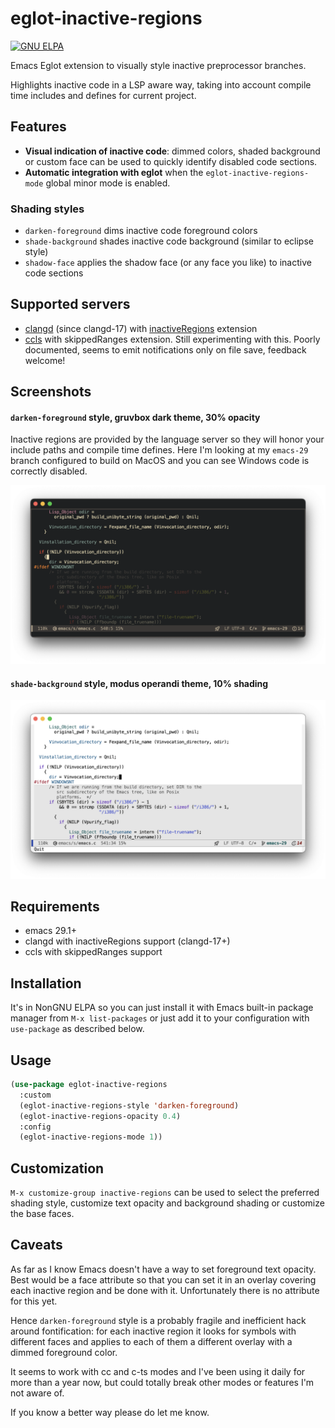 # eglot-inactive-regions

<a href="https://elpa.nongnu.org/nongnu/eglot-inactive-regions.html"><img alt="GNU ELPA" src="https://elpa.nongnu.org/nongnu/eglot-inactive-regions.svg"/></a>

Emacs Eglot extension to visually style inactive preprocessor
branches.

Highlights inactive code in a LSP aware way, taking into account
compile time includes and defines for current project.

## Features

- **Visual indication of inactive code**: dimmed colors, shaded background or custom face can be used to quickly identify disabled code sections.
- **Automatic integration with eglot** when the `eglot-inactive-regions-mode` global minor mode is enabled.

### Shading styles
* `darken-foreground` dims inactive code foreground colors
* `shade-background` shades inactive code background (similar to eclipse style) 
* `shadow-face` applies the shadow face (or any face you like) to inactive code sections 

## Supported servers

- [clangd](https://clangd.llvm.org/) (since clangd-17) with [inactiveRegions](https://github.com/clangd/clangd/issues/132) extension
- [ccls](https://github.com/MaskRay/ccls) with skippedRanges extension. Still experimenting with this. Poorly documented, seems to emit notifications only on file save, feedback welcome!

## Screenshots

#### `darken-foreground` style, gruvbox dark theme, 30% opacity

Inactive regions are provided by the language server so they will
honor your include paths and compile time defines. Here I'm looking at
my `emacs-29` branch configured to build on MacOS and you can see
Windows code is correctly disabled.

![darken-foreground](./screenshots/darken-foreground-gruvbox-dark.png)

#### `shade-background` style, modus operandi theme, 10% shading

![shade-background](./screenshots/shade-background-modus-operandi.png)

## Requirements

- emacs 29.1+
- clangd with inactiveRegions support (clangd-17+)
- ccls with skippedRanges support

## Installation

It's in NonGNU ELPA so you can just install it with Emacs built-in
package manager from `M-x list-packages` or just add it to your
configuration with `use-package` as described below.

## Usage

```lisp
(use-package eglot-inactive-regions
  :custom
  (eglot-inactive-regions-style 'darken-foreground)
  (eglot-inactive-regions-opacity 0.4)
  :config
  (eglot-inactive-regions-mode 1))
```

## Customization

`M-x customize-group inactive-regions` can be used to select the
preferred shading style, customize text opacity and background shading
or customize the base faces.

## Caveats

As far as I know Emacs doesn't have a way to set foreground text
opacity. Best would be a face attribute so that you can set it in an
overlay covering each inactive region and be done with it. Unfortunately
there is no attribute for this yet.

Hence `darken-foreground` style is a probably fragile and inefficient
hack around fontification: for each inactive region it looks for
symbols with different faces and applies to each of them a different
overlay with a dimmed foreground color.

It seems to work with cc and c-ts modes and I've been using it daily
for more than a year now, but could totally break other modes or
features I'm not aware of.

If you know a better way please do let me know.
